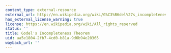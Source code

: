 ```yaml
---
content_type: external-resource
external_url: http://en.wikipedia.org/wiki/G%C3%B6del%27s_incompleteness_theorems
has_external_license_warning: true
license: https://en.wikipedia.org/wiki/All_rights_reserved
status: ''
title: Godel's Incompleteness Theorem
uid: aa5e1804-2fb7-4cd0-b81a-9d6b94e20365
wayback_url: ''
---
```


